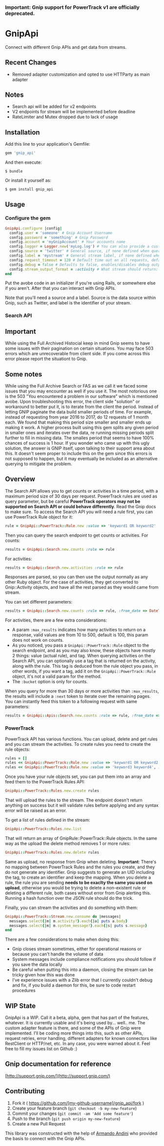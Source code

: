 ### Important: Gnip support for PowerTrack v1 are officially deprecated.

# GnipApi

Connect with different Gnip APIs and get data from streams.

## Recent Changes

- Removed adapter customization and opted to use HTTParty as main adapter

## Notes

- Search api will be added for v2 endpoints
- V2 endpoints for stream will be implemented before deadline
- RateLimiter and Mutex dropped due to lack of usage

## Installation

Add this line to your application's Gemfile:

```ruby
gem 'gnip_api'
```

And then execute:

    $ bundle

Or install it yourself as:

    $ gem install gnip_api

## Usage

### Configure the gem

```ruby
GnipApi.configure |config|
  config.user = 'someone' # Gnip Account Username
  config.password = 'something' # Gnip Password
  config.account = 'myGnipAccount' # Your accounts name
  config.logger = Logger.new('myLog.log') # You can also provide a custom logger
  config.source = 'twitter' # General source, if none defined when quering, this will be used
  config.label = 'mystream' # General stream label, if none defined when quering, this will be used
  config.request_timeout = 120 # Default time out on all requests, defaults to 60
  config.debug = false # Defaults to false, enables/disables debug output on log
  config.stream_output_format = :activity # What stream should return: :json, :parsed_json or :activity?, default if :activity
end
```

Put the avobe code in an initializer if you're using Rails, or somewhere else if you aren't. After that you can interact with Gnip APIs.

Note that you'll need a source and a label. Source is the data source within Gnip, such as Twitter, and label is the identifier of your stream.

### Search API

## Important

While using the Full Archived Histocial keep in mind Gnip seems to have some issues with their pagination on certain situations. You may face 503 errors which are unrecoverable from client side. If you come across this error please report the situationt to Gnip.

## Some notes

While using the Full Archive Search or FAS as we call it we faced some issues that you may encounter as 
well if you use it. The most notorious one is the 503 "You encountered a problem in our software" which 
is mentioned avobe. Upon troubleshooting this error, the client side "solution" or workaround to better 
put it, is to iterate from the client the period. Instead of letting GNIP paginate the data build smaller 
periods of time. For example, instead of requesting from year 2016 to 2017, do 12 requests of 1 month each.
We found that making this period size smaller and smaller ends up making it work. A higher process built
using this gem splits any given period in smaller ones and iterates over the data, re running missing periods
split further to fill in missing data. The smalles period that seems to have 100% chances of success is 1 hour.
If you wonder who came up with this ugly solution, the answer is GNIP itself, upon talking to their support
area about this. It doesn't seem proper to include this on the gem since this errors is not supposed to happen,
but it may eventually be included as an alternative querying to mitigate the problem. 

## Overview

The Search API allows you to get counts or activities in a time period, with a maximum period size of 30 days per request. PowerTrack rules are used as query parameter, but be careful **PowerTrack operators may not be supported on Search API or could behave differently**. Read the Gnip docs to make sure.
To access the Search API you will need a rule first, you can use PowerTrack Rule object for it:

```ruby
rule = GnipApi::PowerTrack::Rule.new :value => 'keyword1 OR keyword2'
```

Then you can query the search endpoint to get counts or activities. For counts:

```ruby
results = GnipApi::Search.new.counts :rule => rule
```

For activities:

```ruby
results = GnipApi::Search.new.activities :rule => rule
```

Responses are parsed, so you can then use the output normally as any other Ruby object. For the case of activities, they get converted to Gnip::Activity objects, and have all the rest parsed as they would came from stream.

You can set different parameters:

```ruby
results = GnipApi::Search.new.counts :rule => rule, :from_date => DateTime.parse('2016-01-01 00:00'), :to_date => DateTime.parse('2016-05-01 22:00'), :bucket => 'day'
```

For activities, there are a few extra considerations:

- A param ```:max_results``` indicates how many activities to return on a response, valid values are from 10 to 500, default is 100, this param does not work on counts.
- As you noticed, you pass a ```GnipApi::PowerTrack::Rule``` object to the search endpoint, and as you may also know, these objects have mostly 2 things: value (actual rule), and tag. When querying activities on the Search API, you can optionally use a tag that is returned on the activity, along with the rule. This tag is deduced from the rule object you pass, in other words, if you want a tag, add it on the ```GnipApi::PowerTrack::Rule``` object, it's not a valid param for the method.
- The ```:bucket``` option is only for counts.

When you query for more than 30 days or more activities than ```:max_results```, the results will include a ```:next``` token to iterate over the remaining pages. You can instantly feed this token to a following request with same parameters:

```ruby
results = GnipApi::Apis::Search.new.counts :rule => rule, :from_date => DateTime.parse('2016-01-01 00:00'), :to_date => DateTime.parse('2016-05-01 22:00'), :bucket => 'day', :next_token => 'token_from_previous_request'
```

### PowerTrack

PowerTrack API has various functions. You can upload, delete and get rules and you can stream the activities. To create rules you need to create the rule objects:

```ruby
rules = [] 
rules << GnipApi::PowerTrack::Rule.new :value => 'keyword1 OR keyword2', :tag => 'first_rule'
rules << GnipApi::PowerTrack::Rule.new :value => 'keyword3 keyword4', :tag => 'second_rule'
```

Once you have your rule objects set, you can put them into an array and feed them to the PowerTrack Rules API:

```ruby
GnipApi::PowerTrack::Rules.new.create rules
```

That will upload the rules to the stream. The endpoint doesn't return anything on success but it will validate rules before applying and any syntax error will be raised as an error.

To get a list of rules defined in the stream:

```ruby
GnipApi::PowerTrack::Rules.new.list
```

That will return an array of GnipRule::PowerTrack::Rule objects. In the same way as the upload the delete method removes 1 or more rules:

```ruby
GnipApi::PowerTrack::Rules.new.delete rules
```

Same as upload, no response from Gnip when deleting.
**Important**: There's no mapping between PowerTrack Rules and the rules you create, and they do not generate any identifier. Gnip suggests to generate an UID including the tag, to create an identifier and keep the mapping. When you delete a rule, the rule you are sending **needs to be exaclty the same you used on upload**, otherwise you would be trying to delete a non-existent rule or deleting a different rule, both cases without error from Gnip alerting this. Running a hash function over the JSON rule should do the trick.

Finally, you can stream the activities and do something with them:

```ruby
GnipApi::PowerTrack::Stream.new.consume do |messages|
  messages.select{|m| m.activity?}.each{|a| puts a.body}
  messages.select{|m| m.system_message?}.each{|s| puts s.message}
end
```

There are a few considerations to make when doing this:

- Gnip closes stream sometimes, either for operational reasons or because you can't handle the volume of data
- System messages include compliance notifications you should follow if you save the data locally
- Be careful when putting this into a daemon, closing the stream can be tricky given how this was done
- I've experience issues with a Zlib error that I currently couldn't debug and fix, if you build a daemon for this, be sure to code restart procedures

## WIP State

GnipApi is a WIP. Call it a beta, alpha, gem that has part of the features, whatever. It is currently usable and it's being used by... well.. me. The custom adapter feature is there, and some of the APIs of Gnip were implemented. I'll be coding more things into this, such as other APIs, request retries, error handling, different adapters for known connectors like RestClient or HTTP/net, etc.
In any case, you were warned about it. Feel free to fill my issues list on Github :)

## Gnip documentation for reference

[http://support.gnip.com/](http://support.gnip.com/)

## Contributing

1. Fork it ( https://github.com/[my-github-username]/gnip_api/fork )
2. Create your feature branch (`git checkout -b my-new-feature`)
3. Commit your changes (`git commit -am 'Add some feature'`)
4. Push to the branch (`git push origin my-new-feature`)
5. Create a new Pull Request

This library was constructed with the help of [Armando Andini](https://github.com/antico5) who provided the basis to connect with the Gnip APIs.
